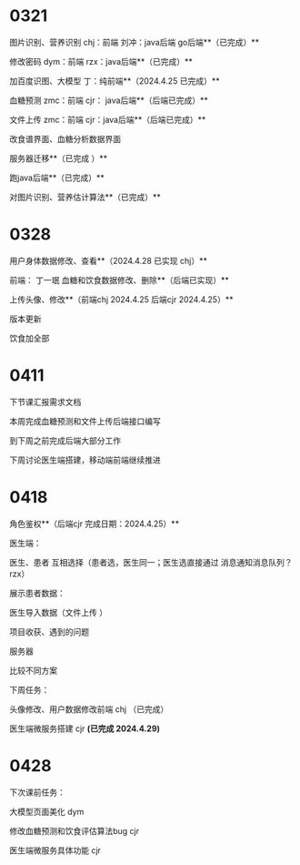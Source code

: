 # 0321

图片识别、营养识别                chj：前端                      刘冲：java后端 go后端**（已完成）**

修改密码                                   dym：前端                      rzx：java后端**（已完成）**

加百度识图、大模型                丁：纯前端**（2024.4.25 已完成）**                         

血糖预测                                    zmc：前端      cjr： java后端**（后端已完成）**

文件上传                                    zmc：前端       cjr：java后端**（后端已完成）**



改食谱界面、血糖分析数据界面



服务器迁移**（已完成 ）**

跑java后端**（已完成）**





对图片识别、营养估计算法**（已完成）**

# 0328

用户身体数据修改、查看**（2024.4.28 已实现 chj）**

前端： 丁一珉  血糖和饮食数据修改、删除**（后端已实现）**

上传头像、修改**（前端chj 2024.4.25   后端cjr 2024.4.25）**





版本更新

饮食加全部

# 0411

下节课汇报需求文档

本周完成血糖预测和文件上传后端接口编写

到下周之前完成后端大部分工作

下周讨论医生端搭建，移动端前端继续推进



# 0418

角色鉴权**（后端cjr 完成日期：2024.4.25）**



医生端：

医生、患者 互相选择（患者选，医生同一；医生选直接通过   消息通知消息队列？rzx）

展示患者数据：



医生导入数据（文件上传 ）



项目收获、遇到的问题

服务器

比较不同方案



下周任务：

头像修改、用户数据修改前端 chj （已完成）

医生端微服务搭建 cjr **(已完成 2024.4.29)**



# 0428

下次课前任务：

大模型页面美化 dym

修改血糖预测和饮食评估算法bug cjr

医生端微服务具体功能 cjr

